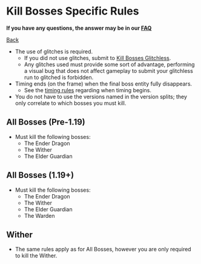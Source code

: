 # Kill Bosses Specific Rules

**If you have any questions, the answer may be in our
[FAQ](https://www.speedrun.com/mcbe/thread/vdv9t)**

[Back](../README.md)

* The use of glitches is required.
	- If you did not use glitches, submit to
	[Kill Bosses Glitchless](./bosses-glitchless.md).
	- Any glitches used must provide some sort of advantage, performing a
	visual bug that does not affect gameplay to submit your glitchless run
	to glitched is forbidden.
* Timing ends (on the frame) when the final boss entity fully disappears.
	- See the [timing rules](../global/README.md#timing-rules) regarding
	when timing begins.
* You do not have to use the versions named in the version splits; they only
correlate to which bosses you must kill.

## All Bosses (Pre-1.19)
* Must kill the following bosses:
	- The Ender Dragon
	- The Wither
	- The Elder Guardian

## All Bosses (1.19+)
* Must kill the following bosses:
	- The Ender Dragon
	- The Wither
	- The Elder Guardian
	- The Warden

## Wither

* The same rules apply as for All Bosses, however you are only required to kill
the Wither.
